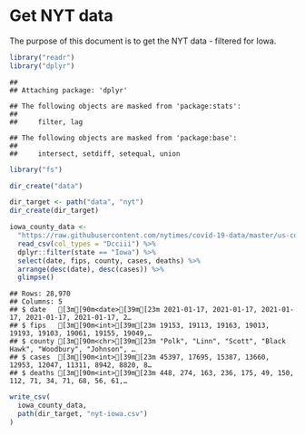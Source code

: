 Get NYT data
================

The purpose of this document is to get the NYT data - filtered for Iowa.

``` r
library("readr")
library("dplyr")
```

    ## 
    ## Attaching package: 'dplyr'

    ## The following objects are masked from 'package:stats':
    ## 
    ##     filter, lag

    ## The following objects are masked from 'package:base':
    ## 
    ##     intersect, setdiff, setequal, union

``` r
library("fs")
```

``` r
dir_create("data")

dir_target <- path("data", "nyt")
dir_create(dir_target)
```

``` r
iowa_county_data <- 
  "https://raw.githubusercontent.com/nytimes/covid-19-data/master/us-counties.csv" %>%
  read_csv(col_types = "Dcciii") %>%
  dplyr::filter(state == "Iowa") %>%
  select(date, fips, county, cases, deaths) %>%
  arrange(desc(date), desc(cases)) %>%
  glimpse()
```

    ## Rows: 28,970
    ## Columns: 5
    ## $ date   [3m[90m<date>[39m[23m 2021-01-17, 2021-01-17, 2021-01-17, 2021-01-17, 2021-01-17, 2…
    ## $ fips   [3m[90m<int>[39m[23m 19153, 19113, 19163, 19013, 19193, 19103, 19061, 19155, 19049,…
    ## $ county [3m[90m<chr>[39m[23m "Polk", "Linn", "Scott", "Black Hawk", "Woodbury", "Johnson", …
    ## $ cases  [3m[90m<int>[39m[23m 45397, 17695, 15387, 13660, 12953, 12047, 11311, 8942, 8820, 8…
    ## $ deaths [3m[90m<int>[39m[23m 448, 274, 163, 236, 175, 49, 150, 112, 71, 34, 71, 68, 56, 61,…

``` r
write_csv(
  iowa_county_data,
  path(dir_target, "nyt-iowa.csv")
)
```
